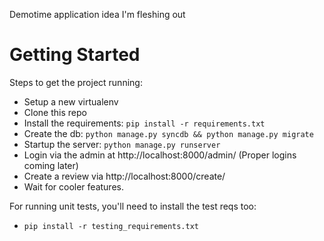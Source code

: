 Demotime application idea I'm fleshing out

Getting Started
=====================================

Steps to get the project running:

* Setup a new virtualenv
* Clone this repo
* Install the requirements: `pip install -r requirements.txt`
* Create the db: `python manage.py syncdb && python manage.py migrate`
* Startup the server: `python manage.py runserver`
* Login via the admin at http://localhost:8000/admin/ (Proper logins coming later)
* Create a review via http://localhost:8000/create/ 
* Wait for cooler features.

For running unit tests, you'll need to install the test reqs too:

* `pip install -r testing_requirements.txt`
